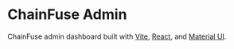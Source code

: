 # ChainFuse Admin

ChainFuse admin dashboard built with [Vite](https://vitejs.dev/),
[React](https://reactjs.org/), and [Material UI](https://mui.com/).
